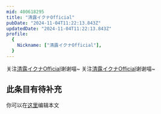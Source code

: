 ```yaml
---
mid: 400618295
title: "清露イクナOfficial"
pubDate: "2024-11-04T11:22:13.843Z"
updatedDate: "2024-11-04T11:22:13.843Z"
profile:
  {
    Nickname: ["清露イクナOfficial"],
  }
---
```


关注[清露イクナOfficial](https://space.bilibili.com/400618295)谢谢喵~ 关注[清露イクナOfficial](https://space.bilibili.com/400618295)谢谢喵~

## 此条目有待补充
你可以在[这里](https://github.com/Yuhanawa/VTuber.ICU-Content/edit/master/v/清露イクナOfficial/index.md)编辑本文
